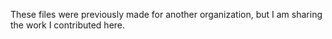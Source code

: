 These files were previously made for another organization, but I am sharing the work I contributed here.
